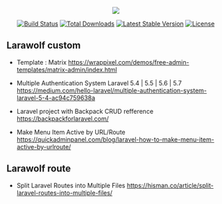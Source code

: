 <p align="center"><img src="https://laravel.com/assets/img/components/logo-laravel.svg"></p>

<p align="center">
<a href="https://travis-ci.org/laravel/framework"><img src="https://travis-ci.org/laravel/framework.svg" alt="Build Status"></a>
<a href="https://packagist.org/packages/laravel/framework"><img src="https://poser.pugx.org/laravel/framework/d/total.svg" alt="Total Downloads"></a>
<a href="https://packagist.org/packages/laravel/framework"><img src="https://poser.pugx.org/laravel/framework/v/stable.svg" alt="Latest Stable Version"></a>
<a href="https://packagist.org/packages/laravel/framework"><img src="https://poser.pugx.org/laravel/framework/license.svg" alt="License"></a>
</p>

## Larawolf custom
 
- Template : Matrix
  https://wrappixel.com/demos/free-admin-templates/matrix-admin/index.html

- Multiple Authentication System Laravel 5.4 | 5.5 | 5.6 | 5.7
  https://medium.com/hello-laravel/multiple-authentication-system-laravel-5-4-ac94c759638a
  
- Laravel project with Backpack CRUD refference
  https://backpackforlaravel.com/
  
- Make Menu Item Active by URL/Route
  https://quickadminpanel.com/blog/laravel-how-to-make-menu-item-active-by-urlroute/

## Larawolf route
- Split Laravel Routes into Multiple Files
  https://hisman.co/article/split-laravel-routes-into-multiple-files/
